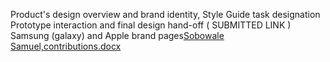 Product's design overview and brand identity, Style Guide task designation
Prototype interaction and final design hand-off ( SUBMITTED LINK )
Samsung (galaxy) and Apple brand pages[Sobowale Samuel,contributions.docx](https://github.com/zuri-training/pjt-28-price-compare-shopsmart/files/9300537/Sobowale.Samuel.contributions.docx)
